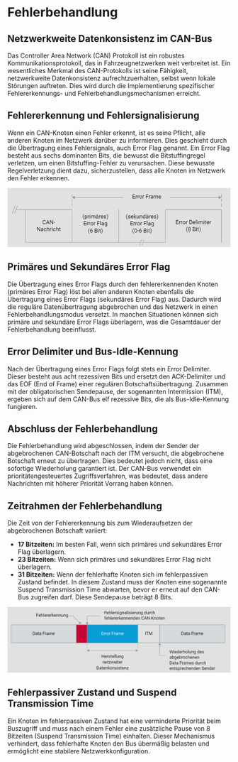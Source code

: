 # Fehlerbehandlung

## Netzwerkweite Datenkonsistenz im CAN-Bus

Das Controller Area Network (CAN) Protokoll ist ein robustes Kommunikationsprotokoll, das in Fahrzeugnetzwerken weit verbreitet ist. Ein wesentliches Merkmal des CAN-Protokolls ist seine Fähigkeit, netzwerkweite Datenkonsistenz aufrechtzuerhalten, selbst wenn lokale Störungen auftreten. Dies wird durch die Implementierung spezifischer Fehlererkennungs- und Fehlerbehandlungsmechanismen erreicht.

## Fehlererkennung und Fehlersignalisierung

Wenn ein CAN-Knoten einen Fehler erkennt, ist es seine Pflicht, alle anderen Knoten im Netzwerk darüber zu informieren. Dies geschieht durch die Übertragung eines Fehlersignals, auch Error Flag genannt. Ein Error Flag besteht aus sechs dominanten Bits, die bewusst die Bitstuffingregel verletzen, um einen Bitstuffing-Fehler zu verursachen. Diese bewusste Regelverletzung dient dazu, sicherzustellen, dass alle Knoten im Netzwerk den Fehler erkennen.

![CAN-Netzwerk](/img/can/1712276741129.png)

## Primäres und Sekundäres Error Flag

Die Übertragung eines Error Flags durch den fehlererkennenden Knoten (primäres Error Flag) löst bei allen anderen Knoten ebenfalls die Übertragung eines Error Flags (sekundäres Error Flag) aus. Dadurch wird die reguläre Datenübertragung abgebrochen und das Netzwerk in einen Fehlerbehandlungsmodus versetzt. In manchen Situationen können sich primäre und sekundäre Error Flags überlagern, was die Gesamtdauer der Fehlerbehandlung beeinflusst.

## Error Delimiter und Bus-Idle-Kennung

Nach der Übertragung eines Error Flags folgt stets ein Error Delimiter. Dieser besteht aus acht rezessiven Bits und ersetzt den ACK-Delimiter und das EOF (End of Frame) einer regulären Botschaftsübertragung. Zusammen mit der obligatorischen Sendepause, der sogenannten Intermission (ITM), ergeben sich auf dem CAN-Bus elf rezessive Bits, die als Bus-Idle-Kennung fungieren.

## Abschluss der Fehlerbehandlung

Die Fehlerbehandlung wird abgeschlossen, indem der Sender der abgebrochenen CAN-Botschaft nach der ITM versucht, die abgebrochene Botschaft erneut zu übertragen. Dies bedeutet jedoch nicht, dass eine sofortige Wiederholung garantiert ist. Der CAN-Bus verwendet ein prioritätengesteuertes Zugriffsverfahren, was bedeutet, dass andere Nachrichten mit höherer Priorität Vorrang haben können.

## Zeitrahmen der Fehlerbehandlung

Die Zeit von der Fehlererkennung bis zum Wiederaufsetzen der abgebrochenen Botschaft variiert:

- **17 Bitzeiten:** Im besten Fall, wenn sich primäres und sekundäres Error Flag überlagern.
- **23 Bitzeiten:** Wenn sich primäres und sekundäres Error Flag nicht überlagern.
- **31 Bitzeiten:** Wenn der fehlerhafte Knoten sich im fehlerpassiven Zustand befindet. In diesem Zustand muss der Knoten eine sogenannte Suspend Transmission Time abwarten, bevor er erneut auf den CAN-Bus zugreifen darf. Diese Sendepause beträgt 8 Bits.

![CAN-Netzwerk](/img/can/1712276756119.png)

## Fehlerpassiver Zustand und Suspend Transmission Time

Ein Knoten im fehlerpassiven Zustand hat eine verminderte Priorität beim Buszugriff und muss nach einem Fehler eine zusätzliche Pause von 8 Bitzeiten (Suspend Transmission Time) einhalten. Dieser Mechanismus verhindert, dass fehlerhafte Knoten den Bus übermäßig belasten und ermöglicht eine stabilere Netzwerkkonfiguration.
